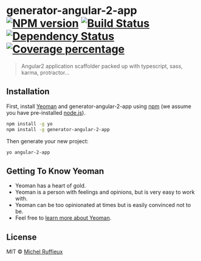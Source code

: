 # generator-angular-2-app [![NPM version][npm-image]][npm-url] [![Build Status][travis-image]][travis-url] [![Dependency Status][daviddm-image]][daviddm-url] [![Coverage percentage][coveralls-image]][coveralls-url]
> Angular2 application scaffolder packed up with typescript, sass, karma, protractor...

## Installation

First, install [Yeoman](http://yeoman.io) and generator-angular-2-app using [npm](https://www.npmjs.com/) (we assume you have pre-installed [node.js](https://nodejs.org/)).

```bash
npm install -g yo
npm install -g generator-angular-2-app
```

Then generate your new project:

```bash
yo angular-2-app
```

## Getting To Know Yeoman

 * Yeoman has a heart of gold.
 * Yeoman is a person with feelings and opinions, but is very easy to work with.
 * Yeoman can be too opinionated at times but is easily convinced not to be.
 * Feel free to [learn more about Yeoman](http://yeoman.io/).

## License

MIT © [Michel Ruffieux](https://github.com/ruffiem)


[npm-image]: https://badge.fury.io/js/generator-angular-2-app.svg
[npm-url]: https://npmjs.org/package/generator-angular-2-app
[travis-image]: https://travis-ci.org/ruffiem/generator-angular-2-app.svg?branch=master
[travis-url]: https://travis-ci.org/ruffiem/generator-angular-2-app
[daviddm-image]: https://david-dm.org/ruffiem/generator-angular-2-app.svg?theme=shields.io
[daviddm-url]: https://david-dm.org/ruffiem/generator-angular-2-app
[coveralls-image]: https://coveralls.io/repos/ruffiem/generator-angular-2-app/badge.svg
[coveralls-url]: https://coveralls.io/r/ruffiem/generator-angular-2-app
